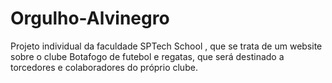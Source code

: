 # Orgulho-Alvinegro
Projeto individual da faculdade SPTech School , que se trata de um website sobre o clube Botafogo de futebol e regatas, que será destinado a torcedores e colaboradores do próprio clube.

